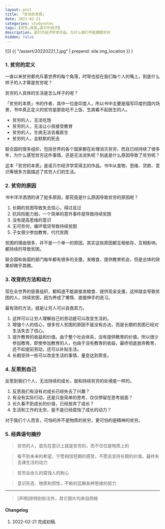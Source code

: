 ```yaml
---
layout: post
title: 「贫穷的本质」
date: 2022-02-21
categories: studynotes
tags: [贫穷,改变,诺贝尔经济]
description: 诺贝尔经济学奖作品，为什么我们不能摆脱贫穷
hidden: false
---
```


![](  {{ "/assert/20220221_1.jpg" | prepend: site.img_location }}  )

### 1. 贫穷的定义
一直以来贫穷都充斥着世界的每个角落，时常也挂在我们每个人的嘴上，到底什么样子的人才算是贫穷呢？

贫穷的人具体的生活是怎么样子的呢？

「贫穷的本质」书的作者，其中一位是印度人，所以书中主要是描写印度的国内场景，书中真正定义的贫穷是那些吃不上饭、生病看不起医生的人。

* 贫穷的人，无法吃饱
* 贫穷的人，无法让小孩接受教育
* 贫穷的人，生病无法去看医生
* 贫穷的人，会默默的死去

联合国的很多组织，包括世界的各个国家都在处理消灭贫穷，而且已经持续了很多年，为什么感觉贫穷这件事情，还是无法消失呢？到底是什么原因导致了贫穷呢？

这本「贫穷的本质」是诺贝尔经济学奖得主的作品，书中从食物、思维、贷款、意识等很多方面描述了贫穷人们的生活。

### 2. 贫穷的原因
书中洋洋洒洒的讲了挺多原因，那究竟是什么原因导致贫穷的原因呢？

1. 长期的贫困导致失去信心，得过且过
2. 抗风险能力弱，一个简单的意外事件就导致持续贫困
3. 没有提高思维的意识
4. 无可奈何，循环借贷导致持续贫困
5. 子女很少参加教育，代代贫困

贫困的理由很多，并不是一个单一的原因，其实这些原因都互相依存，互相影响，都持续的导致贫困。

联合国和各国的部门每年都有很多的支援，发粮食、提供教育机会，但是总体的效果却微乎其微。

### 3. 改变的方法和动力
现在全世界的慈善组织，都知道不能直接发粮食、提供现金支援，这样就会导致贫困的人，持续贫困，因为养成了懒惰、直接伸手的恶习。

最有效的方法，就是让穷人可以自食其力。

1. 这样可以让穷人理解自己的劳动是可以改变生活的。
2. 增强个人的信心，很多穷人贫困的原因不是没有办法，而是长期的贫困已经对生活失去了信心。
3. 提升教育的收益和价值。由于整个社会体系，没有提供教育的价值，所以很少参加教育。即使参加教育的人，也由于没有教育的收益，最终彻底放弃教育，还不如提前劳动，还可以补贴生活。
4. 长期坚持一些可以改变生活的事情，量变达到质变。

### 4. 反思到自己
反思到我们个人，无法持续的成长，就和持续贫穷的处境是一样的。

1. 反思我们有没有对成长已经失去了兴趣？
2. 有没有实际行动，还是只是简单的思考，仅仅停留在思考层面？
3. 长久看不到成长的价值，已经放弃了成长？
4. 生活和工作的无奈，是不是已经腐蚀了成长的动力？

对于我们个人而言，可怕的并不是物质的贫穷，更可怕的是精神的贫穷。

### 5. 经典语句摘抄
> 贫穷的人，首先在意识上就是贫穷的，而不仅仅是物质上的

>  看不到未来的希望，宁愿相信短期的感受，不愿去坚持长期的价值，最终失去课生活的动力

> 贫穷会永久的腐蚀人的耐心

>意识形态、物质和惯性，不断的瓦解各种思维的努力

<hr/>

> [声明]除特别标注外，其它图片均来自网络

#### Changelog
1. 2022-02-21  完成初稿.
